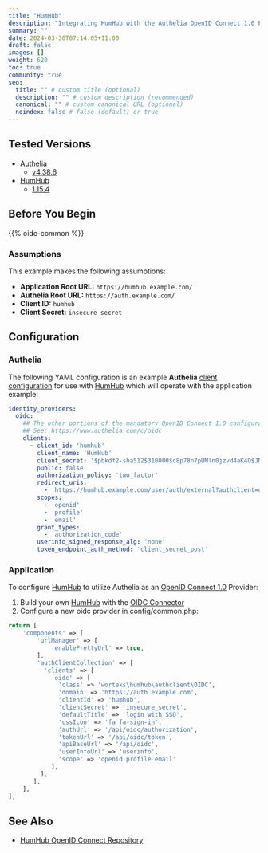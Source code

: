 ```yaml
---
title: "HumHub"
description: "Integrating HumHub with the Authelia OpenID Connect 1.0 Provider."
summary: ""
date: 2024-03-30T07:14:05+11:00
draft: false
images: []
weight: 620
toc: true
community: true
seo:
  title: "" # custom title (optional)
  description: "" # custom description (recommended)
  canonical: "" # custom canonical URL (optional)
  noindex: false # false (default) or true
---
```


## Tested Versions

* [Authelia]
  * [v4.38.6](https://github.com/authelia/authelia/releases/tag/v4.38.6)
* [HumHub]
  * [1.15.4](https://github.com/humhub/humhub/releases/tag/v1.15.4)

## Before You Begin

{{% oidc-common %}}

### Assumptions

This example makes the following assumptions:

* __Application Root URL:__ `https://humhub.example.com/`
* __Authelia Root URL:__ `https://auth.example.com/`
* __Client ID:__ `humhub`
* __Client Secret:__ `insecure_secret`

## Configuration

### Authelia

The following YAML configuration is an example __Authelia__ [client configuration] for use with [HumHub] which will
operate with the application example:

```yaml {title="configuration.yml"}
identity_providers:
  oidc:
    ## The other portions of the mandatory OpenID Connect 1.0 configuration go here.
    ## See: https://www.authelia.com/c/oidc
    clients:
      - client_id: 'humhub'
        client_name: 'HumHub'
        client_secret: '$pbkdf2-sha512$310000$c8p78n7pUMln0jzvd4aK4Q$JNRBzwAo0ek5qKn50cFzzvE9RXV88h1wJn5KGiHrD0YKtZaR/nCb2CJPOsKaPK0hjf.9yHxzQGZziziccp6Yng'  # The digest of 'insecure_secret'.
        public: false
        authorization_policy: 'two_factor'
        redirect_uris:
          - 'https://humhub.example.com/user/auth/external?authclient=oidc'
        scopes:
          - 'openid'
          - 'profile'
          - 'email'
        grant_types:
          - 'authorization_code'
        userinfo_signed_response_alg: 'none'
        token_endpoint_auth_method: 'client_secret_post'
```

### Application

To configure [HumHub] to utilize Authelia as an [OpenID Connect 1.0] Provider:

1. Build your own [HumHub] with the [OIDC Connector](https://github.com/Worteks/humhub-auth-oidc)
2. Configure a new oidc provider in config/common.php:
```php
return [
    'components' => [
        'urlManager' => [
            'enablePrettyUrl' => true,
        ],
        'authClientCollection' => [
          'clients' => [
            'oidc' => [
              'class' => 'worteks\humhub\authclient\OIDC',
              'domain' => 'https://auth.example.com',
              'clientId' => 'humhub',
              'clientSecret' => 'insecure_secret',
              'defaultTitle' => 'login with SSO',
              'cssIcon' => 'fa fa-sign-in',
              'authUrl' => '/api/oidc/authorization',
              'tokenUrl' => '/api/oidc/token',
              'apiBaseUrl' => '/api/oidc',
              'userInfoUrl' => 'userinfo',
              'scope' => 'openid profile email'
            ],
         ],
       ],
    ],
];

```

## See Also

 * [HumHub OpenID Connect Repository](https://github.com/Worteks/humhub-auth-oidc?tab=readme-ov-file)

[Authelia]: https://www.authelia.com
[HumHub]: https://www.humhub.com
[OpenID Connect 1.0]: ../../openid-connect/introduction.md
[client configuration]: ../../../configuration/identity-providers/openid-connect/clients.md
